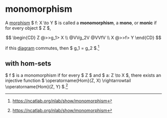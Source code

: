 # monomorphism

A [morphism](/math/category-theory/category.md) $ f: X \to Y $ is called a
**monomorphism**, a **mono**, or **monic** if for every object $ Z $,

$$
\begin{CD}
Z @>>g_1> X \\
@VVg_2V @VVfV \\
X @>>f> Y
\end{CD}
$$

if this [diagram](/math/category-theory/diagram.md) commutes, then $ g_1 = g_2
$.[^1]

## with hom-sets

$ f $ is a monomorphism if for every $ Z $ and $ a: Z \to X $, there exists an
injective function $ \operatorname{Hom}(Z, X) \rightarrowtail
\operatorname{Hom}(Z, Y) $.[^1]

[^1]: https://ncatlab.org/nlab/show/monomorphism
